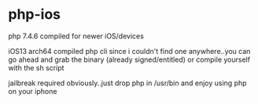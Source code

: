 # php-ios
php 7.4.6 compiled for newer iOS/devices 

iOS13 arch64 compiled php cli since i couldn't find one anywhere..you can go ahead and grab the binary (already signed/entitled) or compile yourself with the sh script

jailbreak required obviously..just drop php in /usr/bin and enjoy using php on your iphone
